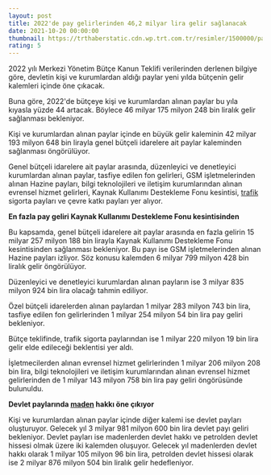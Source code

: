 ```yaml
--- 
layout: post
title: 2022'de pay gelirlerinden 46,2 milyar lira gelir sağlanacak
date: 2021-10-20 00:00:00
thumbnail: https://trthaberstatic.cdn.wp.trt.com.tr/resimler/1500000/para-vergi-1501882.jpg
rating: 5
---
```

<p>
	2022 yılı Merkezi Yönetim Bütçe Kanun Teklifi verilerinden derlenen bilgiye göre, devletin kişi ve kurumlardan aldığı paylar yeni yılda bütçenin gelir kalemleri içinde öne çıkacak.</p>
<p>
	Buna göre, 2022'de bütçeye kişi ve kurumlardan alınan paylar bu yıla kıyasla yüzde 44 artacak. Böylece 46 milyar 175 milyon 248 bin liralık gelir sağlanması bekleniyor.</p>
<p>
	Kişi ve kurumlardan alınan paylar içinde en büyük gelir kaleminin 42 milyar 193 milyon 648 bin lirayla genel bütçeli idarelere ait paylar kaleminden sağlanması öngörülüyor.</p>
<p>
	Genel bütçeli idarelere ait paylar arasında, düzenleyici ve denetleyici kurumlardan alınan paylar, tasfiye edilen fon gelirleri, GSM işletmelerinden alınan Hazine payları, bilgi teknolojileri ve iletişim kurumlarından alınan evrensel hizmet gelirleri, Kaynak Kullanımı Destekleme Fonu kesintisi, <a href="https://www.trthaber.com/etiket/trafik/" target="_blank">trafik</a> sigorta payları ve çevre katkı payları yer alıyor.</p>
<p>
	<strong>En fazla pay geliri Kaynak Kullanımı Destekleme Fonu kesintisinden</strong></p>
<p>
	Bu kapsamda, genel bütçeli idarelere ait paylar arasında en fazla gelirin 15 milyar 257 milyon 188 bin lirayla Kaynak Kullanımı Destekleme Fonu kesintisinden sağlanması bekleniyor. Bu payı ise GSM işletmelerinden alınan Hazine payları izliyor. Söz konusu kalemden 6 milyar 799 milyon 428 bin liralık gelir öngörülüyor.</p>
<p>
	Düzenleyici ve denetleyici kurumlardan alınan payların ise 3 milyar 835 milyon 924 bin lira olacağı tahmin ediliyor.</p>
<p>
	Özel bütçeli idarelerden alınan paylardan 1 milyar 283 milyon 743 bin lira, tasfiye edilen fon gelirlerinden 1 milyar 254 milyon 54 bin lira pay geliri bekleniyor.</p>
<p>
	Bütçe teklifinde, trafik sigorta paylarından ise 1 milyar 220 milyon 19 bin lira gelir elde edileceği beklentisi yer aldı.</p>
<p>
	İşletmecilerden alınan evrensel hizmet gelirlerinden 1 milyar 206 milyon 208 bin lira, bilgi teknolojileri ve iletişim kurumlarından alınan evrensel hizmet gelirlerinden de 1 milyar 143 milyon 758 bin lira pay geliri öngörüsünde bulunuldu.</p>
<p>
	<strong>Devlet paylarında <a href="https://www.trthaber.com/etiket/maden/" target="_blank">maden</a> hakkı öne çıkıyor</strong></p>
<p>
	Kişi ve kurumlardan alınan paylar içinde diğer kalemi ise devlet payları oluşturuyor. Gelecek yıl 3 milyar 981 milyon 600 bin lira devlet payı geliri bekleniyor. Devlet payları ise madenlerden devlet hakkı ve petrolden devlet hissesi olmak üzere iki kalemden oluşuyor. Gelecek yıl madenlerden devlet hakkı olarak 1 milyar 105 milyon 96 bin lira, petrolden devlet hissesi olarak ise 2 milyar 876 milyon 504 bin liralık gelir hedefleniyor.</p>